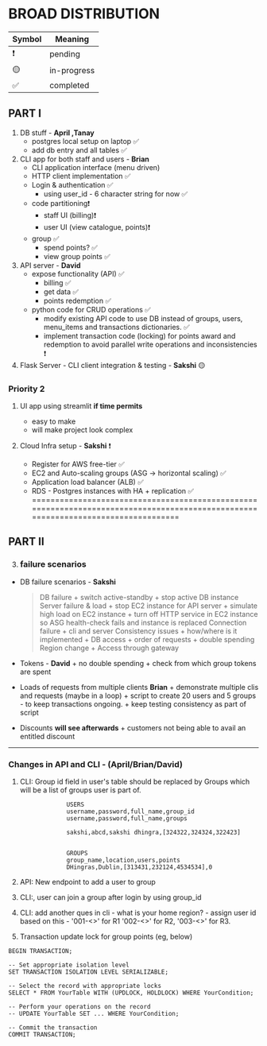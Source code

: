 # BROAD DISTRIBUTION


| Symbol | Meaning |
| --- | --- |
| ❗ | pending |
| 🟡 | in-progress |
| ✅ | completed |

## PART I


1. DB stuff - **April ,Tanay**
    * postgres local setup on laptop ✅
    * add db entry and all tables ✅
2. CLI app for both staff and users - **Brian**
    * CLI application interface (menu driven)                   
    * HTTP client implementation ✅
    * Login & authentication ✅
        + using user_id - 6 character string for now ✅
    * code partitioning❗
        + staff UI (billing)❗
        + user UI (view catalogue, points)❗
    * group ✅
        + spend points?  ✅
        + view group points ✅
3. API server - **David**
    * expose functionality (API) ✅
        + billing ✅
        + get data ✅
        + points redemption ✅
    * python code for CRUD operations ✅
        + modify existing API code to use DB instead of groups, users, menu_items and transactions dictionaries. ✅
        + implement transaction code (locking) for points award and redemption to avoid parallel write operations and inconsistencies ❗
4. Flask Server - CLI client integration & testing - **Sakshi** 🟡

### Priority 2
1. UI app using streamlit **if time permits**
    * easy to make
    * will make project look complex

2. Cloud Infra setup - **Sakshi**  ❗
    * Register for AWS free-tier ✅
    * EC2 and Auto-scaling groups (ASG -> horizontal scaling) ✅
    * Application load balancer (ALB) ✅
    * RDS - Postgres instances with HA + replication ✅
==================================================================================================================================
## PART II

3. ### failure scenarios 
    
* DB failure scenarios - **Sakshi**

    > DB failure 
        + switch active-standby
        + stop active DB instance
    > Server failure & load 
        + stop EC2 instance for API server
        + simulate high load on EC2 instance
        + turn off HTTP service in EC2 instance so ASG health-check fails and instance is replaced
    > Connection failure
        + cli and server
    > Consistency issues
        + how/where is it implemented
        + DB access
        + order of requests
        + double spending
    > Region change
        + Access through gateway 


* Tokens - **David** 
        + no double spending
        + check from which group tokens are spent

* Loads of requests from multiple clients **Brian**
        + demonstrate multiple clis and requests (maybe in a loop)
        + script to create 20 users and 5 groups - to keep transactions ongoing.
        + keep testing consistency as part of script

* Discounts **will see afterwards**
        + customers not being able to avail an entitled discount

-------------------------------------------

### Changes in API and CLI - (April/Brian/David)

1. CLI: Group id field in user's table should be replaced by Groups which will be a list of groups user is part of.

        
                    USERS
                    username,password,full_name,group_id
                    username,password,full_name,groups

                    sakshi,abcd,sakshi dhingra,[324322,324324,322423]


                    GROUPS
                    group_name,location,users,points
                    DHingras,Dublin,[313431,232124,4534534],0

2. API: New endpoint to add a user to group

3. CLI:, user can join a group after login by using group_id

4. CLI: add another ques in cli - what is your home region?  - assign user id based on this - '001-<>' for R1 '002-<>' for R2, '003-<>' for R3. 

5. Transaction update lock for group points (eg, below)

```
BEGIN TRANSACTION;
 
-- Set appropriate isolation level
SET TRANSACTION ISOLATION LEVEL SERIALIZABLE;
 
-- Select the record with appropriate locks
SELECT * FROM YourTable WITH (UPDLOCK, HOLDLOCK) WHERE YourCondition;
 
-- Perform your operations on the record
-- UPDATE YourTable SET ... WHERE YourCondition;
 
-- Commit the transaction
COMMIT TRANSACTION;
```